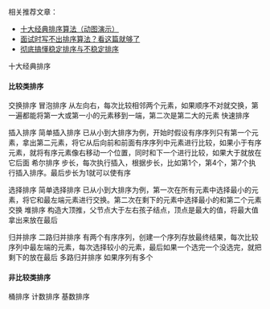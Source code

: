 相关推荐文章：

- [十大经典排序算法（动图演示）](https://www.cnblogs.com/onepixel/articles/7674659.html)
- [面试时写不出排序算法？看这篇就够了](https://juejin.im/post/5cb6b8f551882532c334bcf2)
- [彻底搞懂稳定排序与不稳定排序](https://baijiahao.baidu.com/s?id=1602011058247698952&wfr=spider&for=pc)


十大经典排序

#### 比较类排序

交换排序
  冒泡排序
     从左向右，每次比较相邻两个元素，如果顺序不对就交换，第一遍都能将第一大或第一小的元素移到一端，第二次是第二大的元素
  快速排序
      
插入排序
  简单插入排序
     已从小到大排序为例，开始时假设有序序列只有第一个元素，拿出第二元素，将它从后向前和前面有序序列中元素进行比较，如果小于有序元素，就将有序元素像右移动一个位置，同时和下一个进行比较，如果大于就放在它后面
  希尔排序
     步长，每次执行插入，根据步长，比如第1个，第4个，第7个执行插入排序。最后步长为1就可以使有序

选择排序
  简单选择排序
     已从小到大排序为例，第一次在所有元素中选择最小的元素，将它和最左端元素进行交换。第二次在剩下的元素中选择最小的和第二个元素交换
  堆排序
     构造大顶推，父节点大于左右孩子结点，顶点是最大的值，将最大值拿出来放在最后
     
归并排序
  二路归并排序
     有两个有序序列，创建一个序列存放最终结果，每次比较序列中最左端的元素，每次选择较小的元素，最后如果一个选完一个没选完，就把剩下的放在最后
  多路归并排序
     如果序列有多个

#### 非比较类排序

  桶排序
  计数排序
  基数排序
